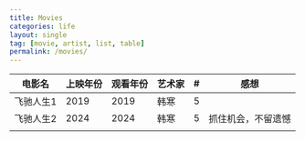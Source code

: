 ```yaml
---
title: Movies
categories: life
layout: single
tag: [movie, artist, list, table]
permalink: /movies/
---
```


<script src="/assets/js/sortable.js"></script>

<div class="mc_row">
  <div class="mc_column">
    <table class="sortable">
      <thead>
        <tr><th>电影名</th><th>上映年份</th><th>观看年份</th><th>艺术家</th><th id="th1">#</th><th>感想</th></tr>
      </thead>
      <tbody>
        <tr><td>飞驰人生1</td><td>2019</td><td>2019</td><td>韩寒</td><td>5</td><td></td></tr>
        <tr><td>飞驰人生2</td><td>2024</td><td>2024</td><td>韩寒</td><td>5</td><td>抓住机会，不留遗憾</td></tr>
        <tr><td></td><td></td><td></td><td></td><td></td><td></td></tr>
      </tbody>
    </table>
  </div>
  <script>
    window.addEventListener('load', function () {
      const el1 = document.getElementById('th1')
      if (el1) {
        el1.click()
      }
    })
  </script>
</div>

